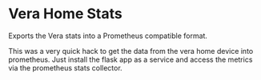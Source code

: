 # Vera Home Stats

Exports the Vera stats into a Prometheus compatible format.

This was a very quick hack to get the data from the vera home device into prometheus.
Just install the flask app as a service and access the metrics via the prometheus stats collector.
